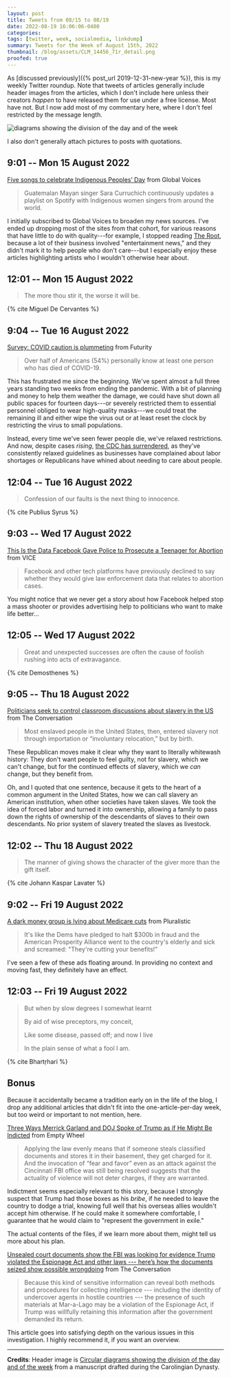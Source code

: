 ```yaml
---
layout: post
title: Tweets from 08/15 to 08/19
date: 2022-08-19 16:06:06-0400
categories:
tags: [twitter, week, socialmedia, linkdump]
summary: Tweets for the Week of August 15th, 2022
thumbnail: /blog/assets/CLM_14456_71r_detail.png
proofed: true
---
```


As [discussed previously]({% post_url 2019-12-31-new-year %}), this is my weekly Twitter roundup.  Note that tweets of articles generally include header images from the articles, which I don't include here unless their creators *happen* to have released them for use under a free license.  Most have not.  But I now add most of my commentary here, where I don't feel restricted by the message length.

![diagrams showing the division of the day and of the week](/blog/assets/CLM_14456_71r_detail.png "diagrams showing the division of the day and of the week")

I also don't generally attach pictures to posts with quotations.

## 9:01 -- Mon 15 August 2022

[<i class="fab fa-twitter-square"></i>](https://jcolag.github.io/twitter/1559163246011105283) [Five songs to celebrate Indigenous Peoples’ Day](https://globalvoices.org/2022/08/09/five-songs-to-celebrate-indigenous-peoples-day/) from Global Voices

 > Guatemalan Mayan singer Sara Curruchich continuously updates a playlist on Spotify with Indigenous women singers from around the world.

I initially subscribed to Global Voices to broaden my news sources.  I've ended up dropping most of the sites from that cohort, for various reasons that have little to do with quality---for example, I stopped reading [The Root](https://www.theroot.com/), because a lot of their business involved "entertainment news," and they didn't mark it to help people who don't care---but I especially enjoy these articles highlighting artists who I wouldn't otherwise hear about.

## 12:01 -- Mon 15 August 2022

[<i class="fab fa-twitter-square"></i>](https://jcolag.github.io/twitter/1559208544209190913)

 > The more thou stir it, the worse it will be.

{% cite Miguel De Cervantes %}

## 9:04 -- Tue 16 August 2022

[<i class="fab fa-twitter-square"></i>](https://jcolag.github.io/twitter/1559526388868292608) [Survey: COVID caution is plummeting](https://www.futurity.org/covid-caution-survey-2780022-2/) from Futurity

 > Over half of Americans (54%) personally know at least one person who has died of COVID-19.

This has frustrated me since the beginning.  We've spent almost a full three years standing two weeks from ending the pandemic.  With a bit of planning and money to help them weather the damage, we could have shut down all public spaces for fourteen days---or severely restricted them to essential personnel obliged to wear high-quality masks---we could treat the remaining ill and either wipe the virus out or at least reset the clock by restricting the virus to small populations.

Instead, every time we've seen fewer people die, we've relaxed restrictions.  And now, despite cases *rising*, [the CDC has surrendered](https://www.voanews.com/a/cdc-drops-quarantine-screening-recommendations-for-covid-19/6698030.html), as they've consistently relaxed guidelines as businesses have complained about labor shortages or Republicans have whined about needing to care about people.

## 12:04 -- Tue 16 August 2022

[<i class="fab fa-twitter-square"></i>](https://jcolag.github.io/twitter/1559571687640891393)

 > Confession of our faults is the next thing to innocence.

{% cite Publius Syrus %}

## 9:03 -- Wed 17 August 2022

[<i class="fab fa-twitter-square"></i>](https://jcolag.github.io/twitter/1559888525327273984) [This Is the Data Facebook Gave Police to Prosecute a Teenager for Abortion](https://www.vice.com/en/article/n7zevd/this-is-the-data-facebook-gave-police-to-prosecute-a-teenager-for-abortion) from VICE

 > Facebook and other tech platforms have previously declined to say whether they would give law enforcement data that relates to abortion cases.

You might notice that we never get a story about how Facebook helped stop a mass shooter or provides advertising help to politicians who want to make life better...

## 12:05 -- Wed 17 August 2022

[<i class="fab fa-twitter-square"></i>](https://jcolag.github.io/twitter/1559934326862540800)

 > Great and unexpected successes are often the cause of foolish rushing into acts of extravagance.

{% cite Demosthenes %}

## 9:05 -- Thu 18 August 2022

[<i class="fab fa-twitter-square"></i>](https://jcolag.github.io/twitter/1560251416245051395) [Politicians seek to control classroom discussions about slavery in the US](https://theconversation.com/politicians-seek-to-control-classroom-discussions-about-slavery-in-the-us-187057) from The Conversation

 > Most enslaved people in the United States, then, entered slavery not through importation or “involuntary relocation,” but by birth.

These Republican moves make it clear why they want to literally whitewash history:  They don't want people to feel guilty, not for slavery, which we can't change, but for the continued effects of slavery, which we *can* change, but they benefit from.

Oh, and I quoted that one sentence, because it gets to the heart of a common argument in the United States, how we can call slavery an American institution, when other societies have taken slaves.  We took the idea of forced labor and turned it into ownership, allowing a family to pass down the rights of ownership of the descendants of slaves to their own descendants.  No prior system of slavery treated the slaves as livestock.

## 12:02 -- Thu 18 August 2022

[<i class="fab fa-twitter-square"></i>](https://jcolag.github.io/twitter/1560295959762026500)

 > The manner of giving shows the character of the giver more than the gift itself.

{% cite Johann Kaspar Lavater %}

## 9:02 -- Fri 19 August 2022

[<i class="fab fa-twitter-square"></i>](https://jcolag.github.io/twitter/1560613049312022528) [A dark money group is lying about Medicare cuts](https://pluralistic.net/2022/08/11/rope-a-dope/#cowards-and-lies) from Pluralistic

 > It's like the Dems have pledged to halt $300b in fraud and the American Prosperity Alliance went to the country's elderly and sick and screamed: "They're cutting your benefits!"

I've seen a few of these ads floating around.  In providing no context and moving fast, they definitely have an effect.

## 12:03 -- Fri 19 August 2022

[<i class="fab fa-twitter-square"></i>](https://jcolag.github.io/twitter/1560658599189385216)

 > But when by slow degrees I somewhat learnt
 >
 > By aid of wise preceptors, my conceit,
 >
 > Like some disease, passed off; and now I live
 >
 > In the plain sense of what a fool I am.

{% cite Bhartṛhari %}

## Bonus

Because it accidentally became a tradition early on in the life of the blog, I drop any additional articles that didn't fit into the one-article-per-day week, but too weird or important to not mention, here.

<i class="fas fa-square"></i> [Three Ways Merrick Garland and DOJ Spoke of Trump as if He Might Be Indicted](https://www.emptywheel.net/2022/08/12/three-ways-merrick-garland-and-doj-spoke-of-trump-as-if-he-might-be-indicted/) from Empty Wheel

 > Applying the law evenly means that if someone steals classified documents and stores it in their basement, they get charged for it. And the invocation of “fear and favor” even as an attack against the Cincinnati FBI office was still being resolved suggests that the actuality of violence will not deter charges, if they are warranted.

Indictment seems especially relevant to this story, because I strongly suspect that Trump had those boxes as his *bribe*, if he needed to leave the country to dodge a trial, knowing full well that his overseas allies wouldn't accept him otherwise.  If he could make it somewhere comfortable, I guarantee that he would claim to "represent the government in exile."

The actual contents of the files, if we learn more about them, might tell us more about his plan.

<i class="fas fa-square"></i> [Unsealed court documents show the FBI was looking for evidence Trump violated the Espionage Act and other laws --- here’s how the documents seized show possible wrongdoing](https://theconversation.com/unsealed-court-documents-show-the-fbi-was-looking-for-evidence-trump-violated-the-espionage-act-and-other-laws-heres-how-the-documents-seized-show-possible-wrongdoing-188684) from The Conversation

 > Because this kind of sensitive information can reveal both methods and procedures for collecting intelligence --- including the identity of undercover agents in hostile countries --- the presence of such materials at Mar-a-Lago may be a violation of the Espionage Act, if Trump was willfully retaining this information after the government demanded its return.

This article goes into satisfying depth on the various issues in this investigation.  I highly recommend it, if you want an overview.

* * *

**Credits**:  Header image is [Circular diagrams showing the division of the day and of the week](https://commons.wikimedia.org/wiki/File:CLM_14456_71r_detail.jpg) from a manuscript drafted during the Carolingian Dynasty.
